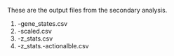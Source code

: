 These are the output files from the secondary analysis. 
1. <project>-gene_states.csv
2. <project>-scaled.csv
3. <sample>-z_stats.csv
4. <sample>-z_stats.-actionalble.csv
